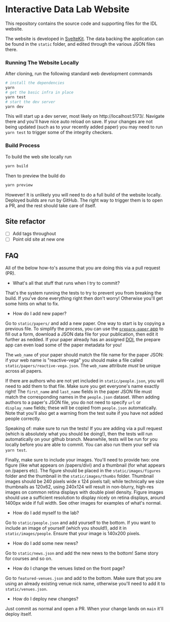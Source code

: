 # Interactive Data Lab Website

This repository contains the source code and supporting files for the IDL website.

The website is developed in [SvelteKit](https://kit.svelte.dev/). The data backing the application can be found in the `static` folder, and edited through the various JSON files there.

### Running The Website Locally

After cloning, run the following standard web development commands

```sh
# install the dependencies
yarn
# get the basic infra in place
yarn test
# start the dev server
yarn dev
```

This will start up a dev server, most likely on http://localhost:5173/. Navigate there and you'll have nice auto reload on save. If your changes are not being updated (such as to your recently added paper) you may need to run `yarn test` to trigger some of the integrity checkers.

### Build Process

To build the web site locally run

```sh
yarn build
```

Then to preview the build do

```sh
yarn preview
```

However! It is unlikely you will need to do a full build of the website locally. Deployed builds are run by GitHub. The right way to trigger them is to open a PR, and the rest should take care of itself.

## Site refactor

- [ ] Add tags throughout
- [ ] Point old site at new one

## FAQ

All of the below how-to's assume that you are doing this via a pull request (PR).

- What's all that stuff that runs when I try to commit?

That's the system running the tests to try to prevent you from breaking the build. If you've done everything right then don't worry! Otherwise you'll get some hints on what to fix.

- How do I add new paper?

Go to `static/papers/` and add a new paper. One way to start is by copying a previous file. To simplify the process, you can use the [`prepare-paper` app](https://uwdata.github.io/prepare-paper/) to fill out a form, download a JSON data file for your publication, then edit it further as nedded. If your paper already has an assigned [DOI](https://en.wikipedia.org/wiki/Digital_object_identifier), the prepare app can even load some of the paper metadata for you!

The `web_name` of your paper should match the file name for the paper JSON: if your web name is "reactive-vega" you should make a file called `static/papers/reactive-vega.json`. The `web_name` attribute *must* be unique across all papers.

If there are authors who are not yet included in `static/people.json`, you will need to add them to that file. Make sure you get everyone's name exactly right! The `first_name` and `last_name` fields in the paper JSON file must match the corresponding names in the `people.json` dataset.  When adding authors to a paper's JSON file, you do not need to specify `url` or `display_name` fields; these will be copied from `people.json` automatically. Note that you'll also get a warning from the test suite if you have not added people correctly.

Speaking of: make sure to run the tests! If you are adding via a pull request (which is absolutely what you should be doing!), then the tests will run automatically on your github branch. Meanwhile, tests will be run for you locally before you are able to commit. You can also run them your self via `yarn test`.

Finally, make sure to include your images. You'll need to provide two: one figure (like what appears on /papers/divi) and a thumbnail (for what appears on /papers etc). The figure should be placed in the `static/images/figures` folder and the thumbnail in the `static/images/thumbs` folder. Thumbnail images should be 240 pixels wide x 124 pixels tall; while technically we size thumbnails as 120x62, using 240x124 will result in non-blurry, high-res images on common retina displays with double pixel density. Figure images should use a sufficient resolution to display nicely on retina displays, around 1400px wide if full width. See other images for examples of what's normal.

- How do I add myself to the lab?

Go to `static/people.json` and add yourself to the bottom. If you want to include an image of yourself (which you should!), add it in `static/images/people`. Ensure that your image is 140x200 pixels.

- How do I add some new news?

Go to `static/news.json` and add the new news to the bottom! Same story for courses and so on.

- How do I change the venues listed on the front page?

Go to `featured-venues.json` and add to the bottom. Make sure that you are using an already existing venue nick name, otherwise you'll need to add it to `static/venues.json`.

- How do I deploy new changes?

Just commit as normal and open a PR. When your change lands on `main` it'll deploy itself.
